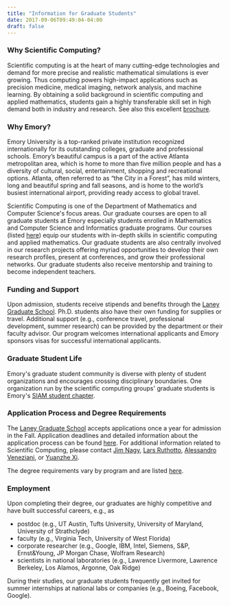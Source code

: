 ```yaml
---
title: "Information for Graduate Students"
date: 2017-09-06T09:49:04-04:00
draft: false
---
```


### Why Scientific Computing?

Scientific computing is at the heart of many cutting-edge technologies and demand for more precise and realistic mathematical simulations is ever growing. Thus computing powers high-impact applications such as precision medicine, medical imaging, network analysis, and machine learning. By obtaining a solid background in scientific computing and applied mathematics, students gain a highly transferable skill set in high demand both in industry and research. See also this excellent [brochure](http://www.siam.org/careers/thinking.php).

### Why Emory?

Emory University is a top-ranked private institution recognized internationally for its outstanding colleges, graduate and professional schools. Emory’s beautiful campus is a part of the active Atlanta metropolitan area, which is home to more than five million people and has a diversity of cultural, social, entertainment, shopping and recreational options.  Atlanta, often referred to as “the City in a Forest”, has mild winters, long and beautiful spring and fall seasons, and is home to the world’s busiest international airport, providing ready access to global travel.

Scientific Computing is one of the Department of Mathematics and Computer Science's focus areas. Our graduate courses are open to all graduate students at Emory especially students enrolled in Mathematics and Computer Science and Informatics graduate programs. Our courses (listed [here](../teaching)) equip our students with in-depth skills in scientific computing and applied mathematics. Our graduate students are also centrally involved in our research projects offering myriad opportunities to develop their own research profiles, present at conferences, and grow their professional networks.  Our graduate students also receive mentorship and training to become independent teachers.

### Funding and Support

Upon admission, students receive stipends and benefits through the [Laney Graduate School](http://www.gs.emory.edu/). Ph.D. students also have their own funding for supplies or travel. Additional support (e.g., conference travel, professional development, summer research) can be provided by the department or their faculty advisor. Our program welcomes international applicants and Emory sponsors visas for successful international applicants.


### Graduate Student Life

Emory's graduate student community is diverse with plenty of student organizations and encourages crossing disciplinary boundaries. One organization run by the scientific computing groups' graduate students is Emory's [SIAM student chapter](https://sites.google.com/site/emorysiamchapter/).


### Application Process and Degree Requirements

The [Laney Graduate School](http://www.gs.emory.edu/) accepts applications once a year for admission in the Fall. Application deadlines and detailed information about the application process can be found [here](http://www.gs.emory.edu/admissions/application.html). For additional information related to Scientific Computing, please contact [Jim Nagy](http://www.mathcs.emory.edu/~nagy), [Lars Ruthotto](http://www.mathcs.emory.edu/~lruthot), [Alessandro Veneziani](http://www.mathcs.emory.edu/~ale), or [Yuanzhe Xi](http://www-users.cs.umn.edu/~yxi/).


The degree requirements vary by program and are listed [here](http://www.mathcs.emory.edu/site/graduate/degrees/).


### Employment

Upon completing their degree, our graduates are highly competitive and have built successful careers, e.g., as

- postdoc (e.g., UT Austin, Tufts University, University of Maryland, University of Strathclyde)
- faculty (e.g., Virginia Tech, University of West Florida) 
- corporate researcher (e.g., Google, IBM, Intel, Siemens, S&P, Ernst&Young, JP Morgan Chase, Wolfram Research)
- scientists in national laboratories (e.g., Lawrence Livermore, Lawrence Berkeley, Los Alamos, Argonne, Oak Ridge) 

During their studies, our graduate students frequently get invited for summer internships at national labs or companies (e.g., Boeing, Facebook, Google).